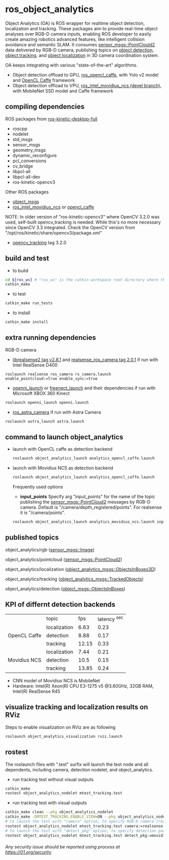 # ros_object_analytics
Object Analytics (OA) is ROS wrapper for realtime object detection, localization and tracking.
These packages aim to provide real-time object analyses over RGB-D camera inputs, enabling ROS developer to easily create amazing robotics advanced features, like intelligent collision avoidance and semantic SLAM. It consumes [sensor_msgs::PointClould2](http://docs.ros.org/api/sensor_msgs/html/msg/PointCloud2.html) data delivered by RGB-D camera, publishing topics on [object detection](https://github.com/intel/object_msgs), [object tracking](https://github.com/intel/ros_object_analytics/tree/master/object_analytics_msgs), and [object localization](https://github.com/intel/ros_object_analytics/object_analytics_msgs) in 3D camera coordination system.

OA keeps integrating with various "state-of-the-art" algorithms.
* Object detection offload to GPU, [ros_opencl_caffe](https://github.com/intel/ros_opencl_caffe), with Yolo v2 model and [OpenCL Caffe](https://github.com/01org/caffe/wiki/clCaffe#yolo2-model-support) framework
* Object detection offload to VPU, [ros_intel_movidius_ncs (devel branch)](https://github.com/intel/ros_intel_movidius_ncs/tree/devel/), with MobileNet SSD model and Caffe framework

## compiling dependencies
  ROS packages from [ros-kinetic-desktop-full](http://wiki.ros.org/kinetic/Installation/Ubuntu)
 * roscpp
  * nodelet
  * std_msgs
  * sensor_msgs
  * geometry_msgs
  * dynamic_reconfigure
  * pcl_conversions
  * cv_bridge
  * libpcl-all
  * libpcl-all-dev
  * ros-kinetic-opencv3

  Other ROS packages
  * [object_msgs](https://github.com/intel/object_msgs)
  * [ros_intel_movidius_ncs](https://github.com/intel/ros_intel_movidius_ncs) or [opencl_caffe](https://github.com/intel/ros_opencl_caffe)

  NOTE: In older version of "ros-kinetic-opencv3" where OpenCV 3.2.0 was used, self-built opencv_tracking is needed. While this's no more necessary since OpenCV 3.3 integrated. Check the OpenCV version from "/opt/ros/kinetic/share/opencv3/package.xml"
  * [opencv_tracking](https://github.com/opencv/opencv_contrib) tag 3.2.0

## build and test
  * to build
  ```bash
  cd ${ros_ws} # "ros_ws" is the catkin workspace root directory where this project is placed in
  catkin_make
  ```
  * to test
  ```bash
  catkin_make run_tests
  ```

  * to install
  ```bash
  catkin_make install
  ```

## extra running dependencies
  RGB-D camera
  * [librealsense2 tag v2.8.1](https://github.com/IntelRealSense/librealsense/tree/v2.8.1) and [realsense_ros_camera tag 2.0.1](https://github.com/intel-ros/realsense/tree/2.0.1) if run with Intel RealSense D400
  ```
  roslaunch realsense_ros_camera rs_camera.launch enable_pointcloud:=true enable_sync:=true
  ```
  * [openni_launch](http://wiki.ros.org/openni_launch) or [freenect_launch](http://wiki.ros.org/freenect_launch) and their dependencies if run with Microsoft XBOX 360 Kinect
  ```bash
  roslaunch openni_launch openni.launch
  ```
  * [ros_astra_camera](https://github.com/orbbec/ros_astra_camera) if run with Astra Camera
  ```bash
  roslaunch astra_launch astra.launch
  ```

## command to launch object_analytics
* launch with OpenCL caffe as detection backend
   ```bash
   roslaunch object_analytics_launch analytics_opencl_caffe.launch
   ```
* launch with Movidius NCS as detection backend
   ```bash
   roslaunch object_analytics_launch analytics_opencl_caffe.launch
   ```

  Frequently used options
  * **input_points** Specify arg "input_points" for the name of the topic publishing the [sensor_msgs::PointCloud2](http://docs.ros.org/api/sensor_msgs/html/msg/PointCloud2.html) messages by RGB-D camera. Default is "/camera/depth_registered/points". For realsense it is "/camera/points".
  ```bash
  roslaunch object_analytics_launch analytics_movidius_ncs.launch input_points:=/camera/points
  ```

## published topics
  object_analytics/rgb ([sensor_msgs::Image](http://docs.ros.org/api/sensor_msgs/html/msg/Image.html))

  object_analytics/pointcloud ([sensor_msgs::PointCloud2](http://docs.ros.org/api/sensor_msgs/html/msg/PointCloud2.html))

  object_analytics/localization ([object_analytics_msgs::ObjectsInBoxes3D](https://github.com/intel/ros_object_analytics/tree/master/object_analytics_msgs/msg))

  object_analytics/tracking ([object_analytics_msgs::TrackedObjects](https://github.com/intel/ros_object_analytics/tree/master/object_analytics_msgs/msg))

  object_analytics/detection ([object_msgs::ObjectsInBoxes](https://github.com/intel/object_msgs/tree/master/msg))


## KPI of differnt detection backends
<table>
    <tr>
        <td></td>
        <td>topic</td>
        <td>fps</td>
        <td>latency <sup>sec</sup></td>
    </tr>
    <tr>
        <td rowspan='4'>OpenCL Caffe</td>
    </tr>
    <tr>
        <td>localization</td>
        <td>6.63</td>
        <td>0.23</td>
    </tr>
    <tr>
        <td>detection</td>
        <td>8.88</td>
        <td>0.17</td>
    </tr>
    <tr>
        <td>tracking</td>
        <td>12.15</td>
        <td>0.33</td>
    </tr>
    <tr>
        <td rowspan='4'>Movidius NCS</sup></td>
    </tr>
    <tr>
        <td>localization</td>
        <td>7.44</td>
        <td>0.21</td>
    </tr>
    <tr>
        <td>detection</td>
        <td>10.5</td>
        <td>0.15</td>
    </tr>
    <tr>
        <td>tracking</td>
        <td>13.85</td>
        <td>0.24</td>
    </tr>
</table>

* CNN model of Movidius NCS is MobileNet
* Hardware: Intel(R) Xeon(R) CPU E3-1275 v5 @3.60GHz, 32GB RAM, Intel(R) RealSense R45

## visualize tracking and localization results on RViz
  Steps to enable visualization on RViz are as following
  ```bash
  roslaunch object_analytics_visualization rviz.launch
  ```

## rostest
  The roslaunch files with ".test" surfix will launch the test node and all dependents, including camera, detection nodelet, and object_analytics.
  * run tracking test without visual outputs
  ```bash
  catkin_make
  rostest object_analytics_nodelet mtest_tracking.test
  ```
  * run tracking test with visual outputs
  ```bash
  catkin_make clean --pkg object_analytics_nodelet
  catkin_make -DMTEST_TRACKING_ENABLE_VIEW=ON --pkg object_analytics_nodelet
  # to launch the test with "camera" option, to specify RGB-D camera [realsense(default)|astra]
  rostest object_analytics_nodelet mtest_tracking.test camera:=realsense
  # to launch the test with "detect_pkg" option, to specify detection package [movidius_ncs(default)|opencl_caffe]
  rostest object_analytics_nodelet mtest_tracking.test detect_pkg:=movidius_ncs
  ```

###### *Any security issue should be reported using process at https://01.org/security*
